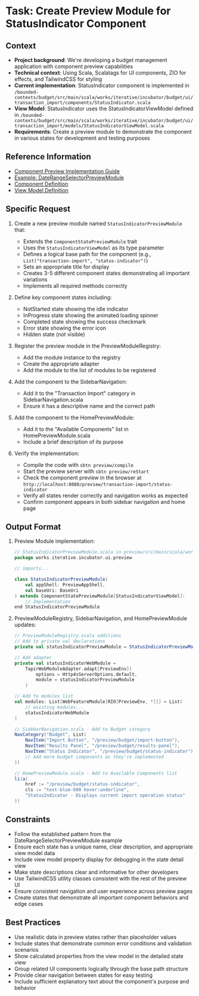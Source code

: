 # Task: Create Preview Module for StatusIndicator Component

## Context
- **Project background**: We're developing a budget management application with component preview capabilities
- **Technical context**: Using Scala, Scalatags for UI components, ZIO for effects, and TailwindCSS for styling
- **Current implementation**: StatusIndicator component is implemented in `/bounded-contexts/budget/src/main/scala/works/iterative/incubator/budget/ui/transaction_import/components/StatusIndicator.scala`
- **View Model**: StatusIndicator uses the StatusIndicatorViewModel defined in `/bounded-contexts/budget/src/main/scala/works/iterative/incubator/budget/ui/transaction_import/models/StatusIndicatorViewModel.scala`
- **Requirements**: Create a preview module to demonstrate the component in various states for development and testing purposes

## Reference Information
- [Component Preview Implementation Guide](/ai-context/architecture/guides/component_preview_guide.md)
- [Example: DateRangeSelectorPreviewModule](/preview/src/main/scala/works/iterative/incubator/ui/preview/DateRangeSelectorPreviewModule.scala)
- [Component Definition](/bounded-contexts/budget/src/main/scala/works/iterative/incubator/budget/ui/transaction_import/components/StatusIndicator.scala)
- [View Model Definition](/bounded-contexts/budget/src/main/scala/works/iterative/incubator/budget/ui/transaction_import/models/StatusIndicatorViewModel.scala)

## Specific Request
1. Create a new preview module named `StatusIndicatorPreviewModule` that:
   - Extends the `ComponentStatePreviewModule` trait
   - Uses the `StatusIndicatorViewModel` as its type parameter
   - Defines a logical base path for the component (e.g., `List("transaction-import", "status-indicator")`)
   - Sets an appropriate title for display
   - Creates 3-5 different component states demonstrating all important variations
   - Implements all required methods correctly

2. Define key component states including:
   - NotStarted state showing the idle indicator
   - InProgress state showing the animated loading spinner
   - Completed state showing the success checkmark
   - Error state showing the error icon
   - Hidden state (not visible)

3. Register the preview module in the PreviewModuleRegistry:
   - Add the module instance to the registry
   - Create the appropriate adapter
   - Add the module to the list of modules to be registered

4. Add the component to the SidebarNavigation:
   - Add it to the "Transaction Import" category in SidebarNavigation.scala
   - Ensure it has a descriptive name and the correct path

5. Add the component to the HomePreviewModule:
   - Add it to the "Available Components" list in HomePreviewModule.scala
   - Include a brief description of its purpose

6. Verify the implementation:
   - Compile the code with `sbtn preview/compile`
   - Start the preview server with `sbtn preview/reStart`
   - Check the component preview in the browser at `http://localhost:8080/preview/transaction-import/status-indicator`
   - Verify all states render correctly and navigation works as expected
   - Confirm component appears in both sidebar navigation and home page

## Output Format
1. Preview Module implementation:
   ```scala
   // StatusIndicatorPreviewModule.scala in preview/src/main/scala/works/iterative/incubator/ui/preview/
   package works.iterative.incubator.ui.preview

   // imports...

   class StatusIndicatorPreviewModule(
       val appShell: PreviewAppShell,
       val baseUri: BaseUri
   ) extends ComponentStatePreviewModule[StatusIndicatorViewModel]:
       // Implementation
   end StatusIndicatorPreviewModule
   ```

2. PreviewModuleRegistry, SidebarNavigation, and HomePreviewModule updates:
   ```scala
   // PreviewModuleRegistry.scala additions
   // Add to private val declarations
   private val statusIndicatorPreviewModule = StatusIndicatorPreviewModule(appShell, baseUri)

   // Add adapter
   private val statusIndicatorWebModule =
       TapirWebModuleAdapter.adapt[PreviewEnv](
           options = Http4sServerOptions.default,
           module = statusIndicatorPreviewModule
       )

   // Add to modules list
   val modules: List[WebFeatureModule[RIO[PreviewEnv, *]]] = List(
       // existing modules...
       statusIndicatorWebModule
   )

   // SidebarNavigation.scala - Add to Budget category
   NavCategory("Budget", List(
       NavItem("Import Button", "/preview/budget/import-button"),
       NavItem("Results Panel", "/preview/budget/results-panel"),
       NavItem("Status Indicator", "/preview/budget/status-indicator")
       // Add more budget components as they're implemented
   ))

   // HomePreviewModule.scala - Add to Available Components list
   li(a(
       href := "/preview/budget/status-indicator",
       cls := "text-blue-600 hover:underline",
       "StatusIndicator - Displays current import operation status"
   ))
   ```

## Constraints
- Follow the established pattern from the DateRangeSelectorPreviewModule example
- Ensure each state has a unique name, clear description, and appropriate view model data
- Include view model property display for debugging in the state detail view
- Make state descriptions clear and informative for other developers
- Use TailwindCSS utility classes consistent with the rest of the preview UI
- Ensure consistent navigation and user experience across preview pages
- Create states that demonstrate all important component behaviors and edge cases

## Best Practices
- Use realistic data in preview states rather than placeholder values
- Include states that demonstrate common error conditions and validation scenarios
- Show calculated properties from the view model in the detailed state view
- Group related UI components logically through the base path structure
- Provide clear navigation between states for easy testing
- Include sufficient explanatory text about the component's purpose and behavior
